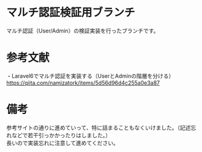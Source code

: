 # マルチ認証検証用ブランチ
マルチ認証（User/Admin）の検証実装を行ったブランチです。  

# 参考文献
・Laravel6でマルチ認証を実装する（UserとAdminの階層を分ける）  
https://qiita.com/namizatork/items/5d56d96d4c255a0e3a87  

# 備考
参考サイトの通りに進めていって、特に詰まることもなくいけました。（記述忘れなどで若干引っかかったりはしました。）  
長いので実装忘れに注意して進めてください。
